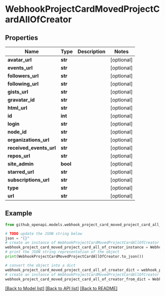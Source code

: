 # WebhookProjectCardMovedProjectCardAllOfCreator


## Properties

Name | Type | Description | Notes
------------ | ------------- | ------------- | -------------
**avatar_url** | **str** |  | [optional] 
**events_url** | **str** |  | [optional] 
**followers_url** | **str** |  | [optional] 
**following_url** | **str** |  | [optional] 
**gists_url** | **str** |  | [optional] 
**gravatar_id** | **str** |  | [optional] 
**html_url** | **str** |  | [optional] 
**id** | **int** |  | [optional] 
**login** | **str** |  | [optional] 
**node_id** | **str** |  | [optional] 
**organizations_url** | **str** |  | [optional] 
**received_events_url** | **str** |  | [optional] 
**repos_url** | **str** |  | [optional] 
**site_admin** | **bool** |  | [optional] 
**starred_url** | **str** |  | [optional] 
**subscriptions_url** | **str** |  | [optional] 
**type** | **str** |  | [optional] 
**url** | **str** |  | [optional] 

## Example

```python
from github_openapi.models.webhook_project_card_moved_project_card_all_of_creator import WebhookProjectCardMovedProjectCardAllOfCreator

# TODO update the JSON string below
json = "{}"
# create an instance of WebhookProjectCardMovedProjectCardAllOfCreator from a JSON string
webhook_project_card_moved_project_card_all_of_creator_instance = WebhookProjectCardMovedProjectCardAllOfCreator.from_json(json)
# print the JSON string representation of the object
print(WebhookProjectCardMovedProjectCardAllOfCreator.to_json())

# convert the object into a dict
webhook_project_card_moved_project_card_all_of_creator_dict = webhook_project_card_moved_project_card_all_of_creator_instance.to_dict()
# create an instance of WebhookProjectCardMovedProjectCardAllOfCreator from a dict
webhook_project_card_moved_project_card_all_of_creator_from_dict = WebhookProjectCardMovedProjectCardAllOfCreator.from_dict(webhook_project_card_moved_project_card_all_of_creator_dict)
```
[[Back to Model list]](../README.md#documentation-for-models) [[Back to API list]](../README.md#documentation-for-api-endpoints) [[Back to README]](../README.md)


